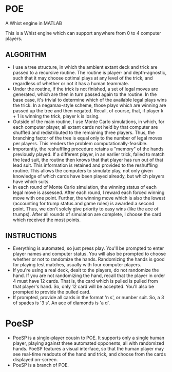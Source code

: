 # POE
A Whist engine in MATLAB

This is a Whist engine which can support anywhere from 0 to 4 computer players. 

## ALGORITHM

- I use a tree structure, in which the ambient extant deck and trick are passed to a recursive routine. 
The routine is player- and depth-agnostic, such that it may choose optimal plays at any level of the trick, and regardless of whether or not it has a human teammate. 
- Under the routine, if the trick is not finished, a set of legal moves are generated, which are then in turn passed again to the routine. In the base case, it's trivial to determine which of the available legal plays wins the trick. In a negamax-style scheme, those plays which are winning are passed up the tree and then negated. Recall, of course, that, if player k + 1 is winning the trick, player k is losing. 
- Outside of the main routine, I use Monte Carlo simulations, in which, for each computer player, all extant cards not held by that computer are shuffled and redistributed to the remaining three players. Thus, the branching factor of the tree is equal only to the number of legal moves per players. This renders the problem computationally-feasible. 
- Importantly, the reshuffling procedure retains a "memory" of the hands previously played. If a different player, in an earlier trick, failed to match the lead suit, the routine then knows that that player has run out of that lead suit. This information is retained and provided to the reshuffling routine. This allows the computers to simulate play, not only given knowledge of which cards have been played already, but which players have which suits. 
- In each round of Monte Carlo simulation, the winning status of each legal move is assessed. After each round, I reward each forced winning move with one point. Further, the winning move which is also the lowest (accounting for trump status and game rules) is awarded a second point. Thus, we don't solely give priority to easy wins (like the ace of trumps). After all rounds of simulation are complete, I choose the card which received the most points.

## INSTRUCTIONS

- Everything is automated, so just press play. You'll be prompted to enter player names and computer status. You will also be prompted to choose whether or not to randomize the hands.  Randomizing the hands is good for playing test matches, usually with four computer players. 
- If you're using a real deck, dealt to the players, do not randomize the hand. If you are not randomizing the hand, recall that the player in order 4 must have 12 cards. That is, the card which is pulled is pulled from that player's hand. So, only 12 card will be accepted.  You'll also be prompted to provide the pulled card. 
- If prompted, provide all cards in the format 'n s', or number suit. So, a 3 of spades is '3 s'. An ace of diamonds is 'a d'.

# PoeSP 
- PoeSP is a single-player cousin to POE. It supports only a single human player, playing against three automated opponents, all with randomized hands. PoeSP features a visual interface, so that the human player may see real-time readouts of the hand and trick, and choose from the cards displayed on-screen.
- PoeSP is a branch of POE. 
